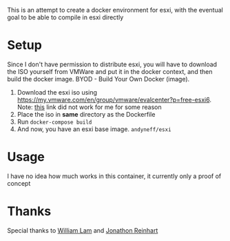 This is an attempt to create a docker environment for esxi, with the eventual
goal to be able to compile in esxi directly

# Setup

Since I don't have permission to distribute esxi, you will have to download the
ISO yourself from VMWare and put it in the docker context, and then build the
docker image. BYOD - Build Your Own Docker (image).

1. Download the esxi iso using https://my.vmware.com/en/group/vmware/evalcenter?p=free-esxi6.
Note: [this](https://my.vmware.com/group/vmware/details?productId=614&downloadGroup=ESXI650A)
link did not work for me for some reason
2. Place the iso in **same** directory as the Dockerfile
3. Run `docker-compose build`
4. And now, you have an esxi base image. `andyneff/esxi`

# Usage

I have no idea how much works in this container, it currently only a proof of
concept

# Thanks

Special thanks to [William Lam](https://www.virtuallyghetto.com/2011/08/how-to-create-and-modify-vgz-vmtar.html)
and [Jonathon Reinhart](https://github.com/JonathonReinhart/vmware-utils/blob/master/vtar/vtar.py)